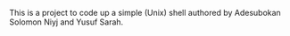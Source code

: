 This is a project to code up a simple (Unix) shell authored by Adesubokan Solomon Niyj and Yusuf Sarah.
